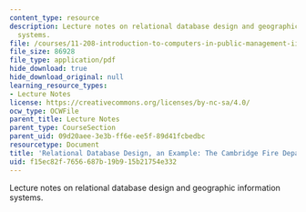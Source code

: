 ```yaml
---
content_type: resource
description: Lecture notes on relational database design and geographic information
  systems.
file: /courses/11-208-introduction-to-computers-in-public-management-ii-january-iap-2002/f15ec82f7656687b19b915b21754e332_lect51.pdf
file_size: 86928
file_type: application/pdf
hide_download: true
hide_download_original: null
learning_resource_types:
- Lecture Notes
license: https://creativecommons.org/licenses/by-nc-sa/4.0/
ocw_type: OCWFile
parent_title: Lecture Notes
parent_type: CourseSection
parent_uid: 09d20aee-3e3b-ff6e-ee5f-89d41fcbedbc
resourcetype: Document
title: 'Relational Database Design, an Example: The Cambridge Fire Department'
uid: f15ec82f-7656-687b-19b9-15b21754e332
---
```

Lecture notes on relational database design and geographic information systems.
